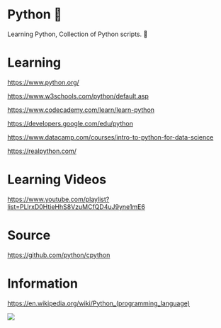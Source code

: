 # Python 🐍
Learning Python, Collection of Python scripts. 🌠
 
# Learning
https://www.python.org/

https://www.w3schools.com/python/default.asp

https://www.codecademy.com/learn/learn-python

https://developers.google.com/edu/python

https://www.datacamp.com/courses/intro-to-python-for-data-science

https://realpython.com/

# Learning Videos
https://www.youtube.com/playlist?list=PLlrxD0HtieHhS8VzuMCfQD4uJ9yne1mE6

# Source 
https://github.com/python/cpython

# Information 
https://en.wikipedia.org/wiki/Python_(programming_language)

[![](https://img.shields.io/badge/Made%20With%20❤️%20By-r1-blue)](https://github.com/r1)

